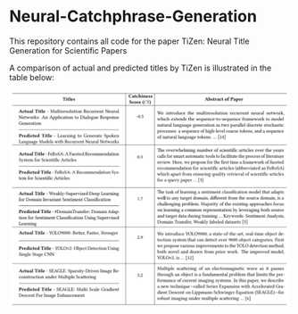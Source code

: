 # Neural-Catchphrase-Generation

This repository contains all code for the paper TiZen: Neural Title Generation for Scientific Papers

A comparison of actual and predicted titles by TiZen is illustrated in the table below:

![](titles.PNG)
